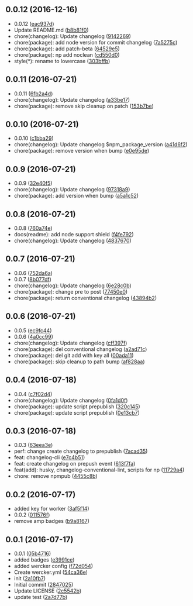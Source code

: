 <a name="0.0.12"></a>
## 0.0.12 (2016-12-16)

* 0.0.12 ([eac937d](https://github.com/GitScrum/test-npmpub/commit/eac937d))
* Update README.md ([b8b81f0](https://github.com/GitScrum/test-npmpub/commit/b8b81f0))
* chore(changelog): Update changelog ([9142269](https://github.com/GitScrum/test-npmpub/commit/9142269))
* chore(package): add node version for commit changelog ([7a5275c](https://github.com/GitScrum/test-npmpub/commit/7a5275c))
* chore(package): add patch-beta ([64529e5](https://github.com/GitScrum/test-npmpub/commit/64529e5))
* chore(package): np add noclean ([cd550d0](https://github.com/GitScrum/test-npmpub/commit/cd550d0))
* style(*): rename to lowercase ([303bffb](https://github.com/GitScrum/test-npmpub/commit/303bffb))



<a name="0.0.11"></a>
## 0.0.11 (2016-07-21)

* 0.0.11 ([6fb2a4d](https://github.com/GitScrum/test-npmpub/commit/6fb2a4d))
* chore(changelog): Update changelog ([a33be17](https://github.com/GitScrum/test-npmpub/commit/a33be17))
* chore(package): remove skip cleanup on patch ([153b7be](https://github.com/GitScrum/test-npmpub/commit/153b7be))



<a name="0.0.10"></a>
## 0.0.10 (2016-07-21)

* 0.0.10 ([c1bba29](https://github.com/GitScrum/test-npmpub/commit/c1bba29))
* chore(changelog): Update changelog $npm_package_version ([a41d6f2](https://github.com/GitScrum/test-npmpub/commit/a41d6f2))
* chore(package): remove version when bump ([e0e95de](https://github.com/GitScrum/test-npmpub/commit/e0e95de))



<a name="0.0.9"></a>
## 0.0.9 (2016-07-21)

* 0.0.9 ([32e40f5](https://github.com/GitScrum/test-npmpub/commit/32e40f5))
* chore(changelog): Update changelog ([97318a9](https://github.com/GitScrum/test-npmpub/commit/97318a9))
* chore(package): add version when bump ([a5a1c52](https://github.com/GitScrum/test-npmpub/commit/a5a1c52))



<a name="0.0.8"></a>
## 0.0.8 (2016-07-21)

* 0.0.8 ([760a74e](https://github.com/GitScrum/test-npmpub/commit/760a74e))
* docs(readme): add node support shield ([f4fe792](https://github.com/GitScrum/test-npmpub/commit/f4fe792))
* chore(changelog): Update changelog ([4837670](https://github.com/GitScrum/test-npmpub/commit/4837670))



<a name="0.0.7"></a>
## 0.0.7 (2016-07-21)

* 0.0.6 ([752da6a](https://github.com/GitScrum/test-npmpub/commit/752da6a))
* 0.0.7 ([8b077df](https://github.com/GitScrum/test-npmpub/commit/8b077df))
* chore(changelog): Update changelog ([6e28c0b](https://github.com/GitScrum/test-npmpub/commit/6e28c0b))
* chore(package): change pre to post ([77450e0](https://github.com/GitScrum/test-npmpub/commit/77450e0))
* chore(package): return conventional changelog ([43894b2](https://github.com/GitScrum/test-npmpub/commit/43894b2))



<a name="0.0.6"></a>
## 0.0.6 (2016-07-21)

* 0.0.5 ([ec9fc44](https://github.com/GitScrum/test-npmpub/commit/ec9fc44))
* 0.0.6 ([4a0cc99](https://github.com/GitScrum/test-npmpub/commit/4a0cc99))
* chore(changelog): Update changelog ([cff397f](https://github.com/GitScrum/test-npmpub/commit/cff397f))
* chore(package): del conventional changelog ([a2ad71c](https://github.com/GitScrum/test-npmpub/commit/a2ad71c))
* chore(package): del git add with key all ([00ada11](https://github.com/GitScrum/test-npmpub/commit/00ada11))
* chore(package): skip cleanup to path bump ([af828aa](https://github.com/GitScrum/test-npmpub/commit/af828aa))



<a name="0.0.4"></a>
## 0.0.4 (2016-07-18)

* 0.0.4 ([c7f02d4](https://github.com/GitScrum/test-npmpub/commit/c7f02d4))
* chore(changelog): Update changelog ([0fa1d0f](https://github.com/GitScrum/test-npmpub/commit/0fa1d0f))
* chore(package): update script prepublish ([320c145](https://github.com/GitScrum/test-npmpub/commit/320c145))
* chore(package): update script prepublish ([0e13cb7](https://github.com/GitScrum/test-npmpub/commit/0e13cb7))



<a name="0.0.3"></a>
## 0.0.3 (2016-07-18)

* 0.0.3 ([63eea3e](https://github.com/GitScrum/test-npmpub/commit/63eea3e))
* perf: change create changelog to prepublish ([7acad35](https://github.com/GitScrum/test-npmpub/commit/7acad35))
* feat: changelog-cli ([e7c4b51](https://github.com/GitScrum/test-npmpub/commit/e7c4b51))
* feat: create changelog on prepush event ([613f7fa](https://github.com/GitScrum/test-npmpub/commit/613f7fa))
* feat(add): husky, changelog-conventional-lint, scripts for np ([11729a4](https://github.com/GitScrum/test-npmpub/commit/11729a4))
* chore: remove npmpub ([4455c8b](https://github.com/GitScrum/test-npmpub/commit/4455c8b))



<a name="0.0.2"></a>
## 0.0.2 (2016-07-17)

*  added key for worker ([3af5f14](https://github.com/GitScrum/test-npmpub/commit/3af5f14))
* 0.0.2 ([011576f](https://github.com/GitScrum/test-npmpub/commit/011576f))
* remove amp badges ([b9a8167](https://github.com/GitScrum/test-npmpub/commit/b9a8167))



<a name="0.0.1"></a>
## 0.0.1 (2016-07-17)

* 0.0.1 ([05b4716](https://github.com/GitScrum/test-npmpub/commit/05b4716))
* added badges ([e3991ce](https://github.com/GitScrum/test-npmpub/commit/e3991ce))
* added wercker config ([f72d054](https://github.com/GitScrum/test-npmpub/commit/f72d054))
* Create wercker.yml ([54ca36e](https://github.com/GitScrum/test-npmpub/commit/54ca36e))
* init ([2a10fb7](https://github.com/GitScrum/test-npmpub/commit/2a10fb7))
* Initial commit ([2847025](https://github.com/GitScrum/test-npmpub/commit/2847025))
* Update LICENSE ([2c5542b](https://github.com/GitScrum/test-npmpub/commit/2c5542b))
* update test ([2a7d77b](https://github.com/GitScrum/test-npmpub/commit/2a7d77b))



